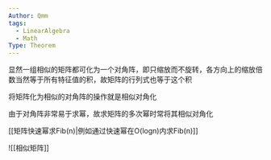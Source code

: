 ```yaml
---
Author: Qmm
tags:
  - LinearAlgebra
  - Math
Type: Theorem
---
```

显然一组相似的矩阵都可化为一个对角阵，即只缩放而不旋转，各方向上的缩放倍数当然等于所有特征值的积，故矩阵的行列式也等于这个积

将矩阵化为相似的对角阵的操作就是相似对角化

由于对角阵非常易于求幂，故求矩阵的多次幂时常将其相似对角化

[[矩阵快速幂求Fib(n)|例如通过快速幂在O(logn)内求Fib(n)]]


![[相似矩阵]]
